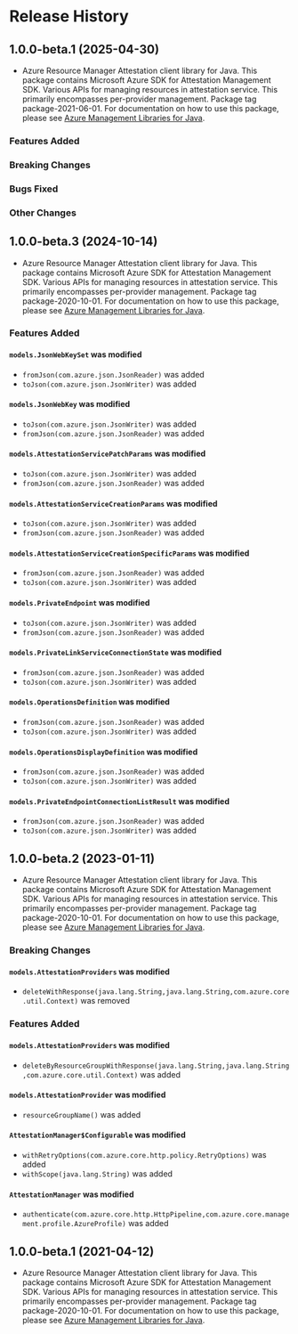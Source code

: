 # Release History

## 1.0.0-beta.1 (2025-04-30)

- Azure Resource Manager Attestation client library for Java. This package contains Microsoft Azure SDK for Attestation Management SDK. Various APIs for managing resources in attestation service. This primarily encompasses per-provider management. Package tag package-2021-06-01. For documentation on how to use this package, please see [Azure Management Libraries for Java](https://aka.ms/azsdk/java/mgmt).

### Features Added

### Breaking Changes

### Bugs Fixed

### Other Changes

## 1.0.0-beta.3 (2024-10-14)

- Azure Resource Manager Attestation client library for Java. This package contains Microsoft Azure SDK for Attestation Management SDK. Various APIs for managing resources in attestation service. This primarily encompasses per-provider management. Package tag package-2020-10-01. For documentation on how to use this package, please see [Azure Management Libraries for Java](https://aka.ms/azsdk/java/mgmt).

### Features Added

#### `models.JsonWebKeySet` was modified

* `fromJson(com.azure.json.JsonReader)` was added
* `toJson(com.azure.json.JsonWriter)` was added

#### `models.JsonWebKey` was modified

* `toJson(com.azure.json.JsonWriter)` was added
* `fromJson(com.azure.json.JsonReader)` was added

#### `models.AttestationServicePatchParams` was modified

* `toJson(com.azure.json.JsonWriter)` was added
* `fromJson(com.azure.json.JsonReader)` was added

#### `models.AttestationServiceCreationParams` was modified

* `toJson(com.azure.json.JsonWriter)` was added
* `fromJson(com.azure.json.JsonReader)` was added

#### `models.AttestationServiceCreationSpecificParams` was modified

* `fromJson(com.azure.json.JsonReader)` was added
* `toJson(com.azure.json.JsonWriter)` was added

#### `models.PrivateEndpoint` was modified

* `toJson(com.azure.json.JsonWriter)` was added
* `fromJson(com.azure.json.JsonReader)` was added

#### `models.PrivateLinkServiceConnectionState` was modified

* `fromJson(com.azure.json.JsonReader)` was added
* `toJson(com.azure.json.JsonWriter)` was added

#### `models.OperationsDefinition` was modified

* `fromJson(com.azure.json.JsonReader)` was added
* `toJson(com.azure.json.JsonWriter)` was added

#### `models.OperationsDisplayDefinition` was modified

* `fromJson(com.azure.json.JsonReader)` was added
* `toJson(com.azure.json.JsonWriter)` was added

#### `models.PrivateEndpointConnectionListResult` was modified

* `fromJson(com.azure.json.JsonReader)` was added
* `toJson(com.azure.json.JsonWriter)` was added

## 1.0.0-beta.2 (2023-01-11)

- Azure Resource Manager Attestation client library for Java. This package contains Microsoft Azure SDK for Attestation Management SDK. Various APIs for managing resources in attestation service. This primarily encompasses per-provider management. Package tag package-2020-10-01. For documentation on how to use this package, please see [Azure Management Libraries for Java](https://aka.ms/azsdk/java/mgmt).

### Breaking Changes

#### `models.AttestationProviders` was modified

* `deleteWithResponse(java.lang.String,java.lang.String,com.azure.core.util.Context)` was removed

### Features Added

#### `models.AttestationProviders` was modified

* `deleteByResourceGroupWithResponse(java.lang.String,java.lang.String,com.azure.core.util.Context)` was added

#### `models.AttestationProvider` was modified

* `resourceGroupName()` was added

#### `AttestationManager$Configurable` was modified

* `withRetryOptions(com.azure.core.http.policy.RetryOptions)` was added
* `withScope(java.lang.String)` was added

#### `AttestationManager` was modified

* `authenticate(com.azure.core.http.HttpPipeline,com.azure.core.management.profile.AzureProfile)` was added

## 1.0.0-beta.1 (2021-04-12)

- Azure Resource Manager Attestation client library for Java. This package contains Microsoft Azure SDK for Attestation Management SDK. Various APIs for managing resources in attestation service. This primarily encompasses per-provider management. Package tag package-2020-10-01. For documentation on how to use this package, please see [Azure Management Libraries for Java](https://aka.ms/azsdk/java/mgmt).
